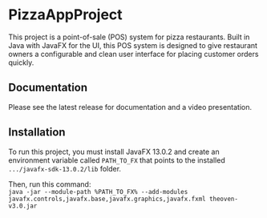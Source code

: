 # PizzaAppProject

This project is a point-of-sale (POS) system for pizza restaurants.
Built in Java with JavaFX for the UI, this POS system is designed to give restaurant owners a configurable and clean user interface for placing customer orders quickly.

## Documentation
Please see the latest release for documentation and a video presentation.

## Installation
To run this project, you must install JavaFX 13.0.2 and create an environment variable called `PATH_TO_FX` that points to the installed `.../javafx-sdk-13.0.2/lib` folder.

Then, run this command:<br>
`java -jar --module-path %PATH_TO_FX% --add-modules javafx.controls,javafx.base,javafx.graphics,javafx.fxml theoven-v3.0.jar`
